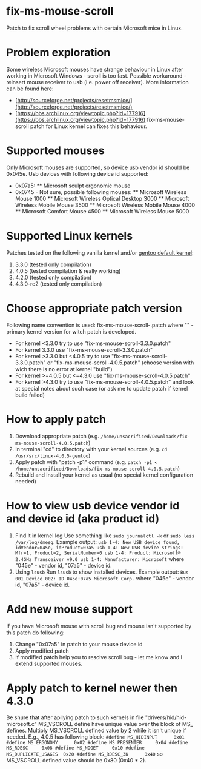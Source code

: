 # fix-ms-mouse-scroll
 Patch to fix scroll wheel problems with certain Microsoft mice in Linux.

# Problem exploration
Some wireless Microsoft mouses have strange behaviour in Linux after working in Microsoft Windows - scroll is too fast. Possible workaround - reinsert mouse receiver to usb (i.e. power off receiver). More information can be found here:
 * [http://sourceforge.net/projects/resetmsmice/](http://sourceforge.net/projects/resetmsmice/)
 * [https://bbs.archlinux.org/viewtopic.php?id=177916](https://bbs.archlinux.org/viewtopic.php?id=177916)
fix-ms-mouse-scroll patch for Linux kernel can fixes this behaviour.

# Supported mouses
 Only Microsoft mouses are supported, so device usb vendor id should be 0x045e.
 Usb devices with following device id supported:
  * 0x07a5:
   ** Microsoft sculpt ergonomic mouse
  * 0x0745 - Not sure, possible following mouses:
   ** Microsoft Wireless Mouse 1000
   ** Microsoft Wireless Optical Desktop 3000
   ** Microsoft Wireless Mobile Mouse 3500
   ** Microsoft Wireless Mobile Mouse 4000
   ** Microsoft Comfort Mouse 4500
   ** Microsoft Wireless Mouse 5000

# Supported Linux kernels
 Patches tested on the following vanilla kernel and/or [gentoo default kernel](https://packages.gentoo.org/package/sys-kernel/gentoo-sources):
  1. 3.3.0 (tested only compilation)
  2. 4.0.5 (tested compilation & really working)
  3. 4.2.0 (tested only compilation)
  4. 4.3.0-rc2 (tested only compilation)

# Choose appropriate patch version
Following name convention is used:
 fix-ms-mouse-scroll-<v>.patch
 where "<v>" - primary kernel version for witch patch is developed.
  * For kernel <3.3.0 try to use "fix-ms-mouse-scroll-3.3.0.patch"
  * For kernel 3.3.0 use "fix-ms-mouse-scroll-3.3.0.patch"
  * For kernel >3.3.0 but <4.0.5 try to use "fix-ms-mouse-scroll-3.3.0.patch" or "fix-ms-mouse-scroll-4.0.5.patch" (choose version with wich there is no error at kernel "build")
  * For kernel >=4.0.5 but <=4.3.0 use "fix-ms-mouse-scroll-4.0.5.patch"
  * For kernel >4.3.0 try to use "fix-ms-mouse-scroll-4.0.5.patch" and look at special notes about such case (or ask me to update patch if kernel build failed)

# How to apply patch
 1. Download appropriate patch (e.g. `/home/unsacrificed/Downloads/fix-ms-mouse-scroll-4.0.5.patch`)
 2. In terminal "cd" to directory with your kernel sources (e.g. `cd /usr/src/linux-4.0.5-gentoo`)
 3. Apply patch with "patch -p1" command (e.g. `patch -p1 < /home/unsacrificed/Downloads/fix-ms-mouse-scroll-4.0.5.patch`)
 4. Rebuild and install your kernel as usual (no special kernel configuration needed)

# How to view usb device vendor id and device id (aka product id)
 1. Find it in kernel log
  Use something like `sudo journalctl -k` or `sudo less /var/log/dmesg`. Example output:
  `usb 1-4: New USB device found, idVendor=045e, idProduct=07a5
  usb 1-4: New USB device strings: Mfr=1, Product=2, SerialNumber=0
  usb 1-4: Product: Microsoft® 2.4GHz Transceiver v9.0
  usb 1-4: Manufacturer: Microsoft`
  where "045e" - vendor id, "07a5" - device id.
 2. Using `lsusb`
  Run `lsusb` to show installed devices. Example output:
  `Bus 001 Device 002: ID 045e:07a5 Microsoft Corp.`
  where "045e" - vendor id, "07a5" - device id.

# Add new mouse support
 If you have Microsoft mouse with scroll bug and mouse isn't supported by this patch do following:
 1. Change "0x07a5" in patch to your mouse device id
 2. Apply modified patch
 3. If modified patch help you to resolve scroll bug - let me know and I extend supported mouses.

# Apply patch to kernel newer then 4.3.0
 Be shure that after apllying patch to such kernels in file "drivers/hid/hid-microsoft.c" MS_VSCROLL define have unique value over the block of MS_ defines. Multiply MS_VSCROLL defined value by 2 while it isn't unique if needed.
 E.g., 4.0.5 has following block:
  `#define MS_HIDINPUT		0x01
   #define MS_ERGONOMY		0x02
   #define MS_PRESENTER		0x04
   #define MS_RDESC		0x08
   #define MS_NOGET		0x10
   #define MS_DUPLICATE_USAGES	0x20
   #define MS_RDESC_3K		0x40`
  so MS_VSCROLL	defined value should be 0x80 (0x40 * 2).